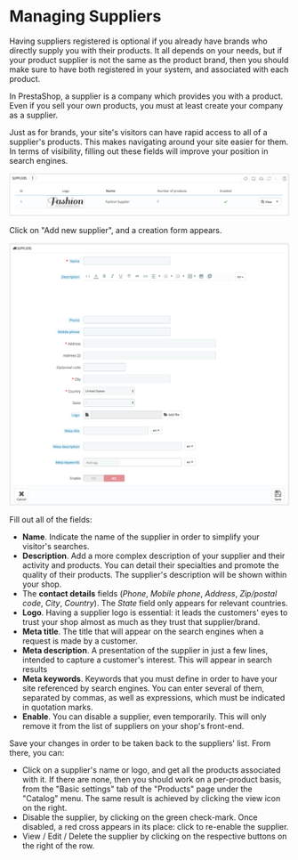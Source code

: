 # Managing Suppliers

Having suppliers registered is optional if you already have brands who directly supply you with their products. It all depends on your needs, but if your product supplier is not the same as the product brand, then you should make sure to have both registered in your system, and associated with each product.

In PrestaShop, a supplier is a company which provides you with a product. Even if you sell your own products, you must at least create your company as a supplier.

Just as for brands, your site's visitors can have rapid access to all of a supplier's products. This makes navigating around your site easier for them. In terms of visibility, filling out these fields will improve your position in search engines.

![](<../../../.gitbook/assets/51839840 (3) (3) (2).png>)

Click on "Add new supplier", and a creation form appears.

![](<../../../.gitbook/assets/51839842 (3) (3) (2).png>)

Fill out all of the fields:

* **Name**. Indicate the name of the supplier in order to simplify your visitor's searches.
* **Description**. Add a more complex description of your supplier and their activity and products. You can detail their specialties and promote the quality of their products. The supplier's description will be shown within your shop.
* The **contact details** fields (_Phone_, _Mobile phone_, _Address_, _Zip/postal code_, _City_, _Country_). The _State_ field only appears for relevant countries.
* **Logo**. Having a supplier logo is essential: it leads the customers' eyes to trust your shop almost as much as they trust that supplier/brand.
* **Meta title**. The title that will appear on the search engines when a request is made by a customer.
* **Meta description**. A presentation of the supplier in just a few lines, intended to capture a customer's interest. This will appear in search results
* **Meta keywords**. Keywords that you must define in order to have your site referenced by search engines. You can enter several of them, separated by commas, as well as expressions, which must be indicated in quotation marks.
* **Enable**. You can disable a supplier, even temporarily. This will only remove it from the list of suppliers on your shop's front-end.

Save your changes in order to be taken back to the suppliers' list. From there, you can:

* Click on a supplier's name or logo, and get all the products associated with it. If there are none, then you should work on a per-product basis, from the "Basic settings" tab of the "Products" page under the "Catalog" menu. The same result is achieved by clicking the view icon on the right.
* Disable the supplier, by clicking on the green check-mark. Once disabled, a red cross appears in its place: click to re-enable the supplier.
* View / Edit / Delete the supplier by clicking on the respective buttons on the right of the row.
